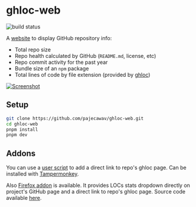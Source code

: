 # ghloc-web

![build status](https://github.com/pajecawav/ghloc-web/actions/workflows/ci.yml/badge.svg)

A [website](https://ghloc.vercel.app/) to display GitHub repository info:

-   Total repo size
-   Repo health calculated by GitHub (`README.md`, license, etc)
-   Repo commit activity for the past year
-   Bundle size of an `npm` package
-   Total lines of code by file extension (provided by [ghloc](https://github.com/subtle-byte/ghloc))

[![Screenshot](https://user-images.githubusercontent.com/18193831/199794714-a4c7d8c1-17c3-4be9-8de4-dc0fb745ea2d.png)](https://ghloc.vercel.app/facebook/react)

## Setup

```bash
git clone https://github.com/pajecawav/ghloc-web.git
cd ghloc-web
pnpm install
pnpm dev
```

## Addons

You can use a [user script](https://gist.github.com/pajecawav/70ffe72bf4aa0968aa9f97318976138f) to add a direct link to repo's ghloc page. Can be installed with [Tampermonkey](https://www.tampermonkey.net/).

Also [Firefox addon](https://addons.mozilla.org/ru/firefox/addon/github-lines-of-code/) is available. It provides LOCs stats dropdown directly on project's GitHub page and a direct link to repo's ghloc page. Source code available [here](https://github.com/pajecawav/ghloc-extension/).
